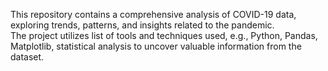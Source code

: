 This repository contains a comprehensive analysis of COVID-19 data, exploring trends, patterns, and insights related to the pandemic. 
<br>
The project utilizes list of tools and techniques used, e.g., Python, Pandas, Matplotlib, statistical analysis to uncover valuable information from the dataset.
